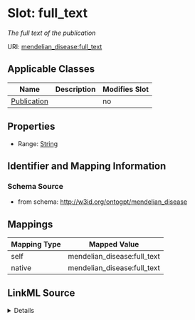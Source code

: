 

# Slot: full_text


_The full text of the publication_



URI: [mendelian_disease:full_text](http://w3id.org/ontogpt/mendelian_disease/full_text)



<!-- no inheritance hierarchy -->





## Applicable Classes

| Name | Description | Modifies Slot |
| --- | --- | --- |
| [Publication](Publication.md) |  |  no  |







## Properties

* Range: [String](String.md)





## Identifier and Mapping Information







### Schema Source


* from schema: http://w3id.org/ontogpt/mendelian_disease




## Mappings

| Mapping Type | Mapped Value |
| ---  | ---  |
| self | mendelian_disease:full_text |
| native | mendelian_disease:full_text |




## LinkML Source

<details>
```yaml
name: full_text
description: The full text of the publication
from_schema: http://w3id.org/ontogpt/mendelian_disease
rank: 1000
alias: full_text
owner: Publication
domain_of:
- Publication
range: string

```
</details>